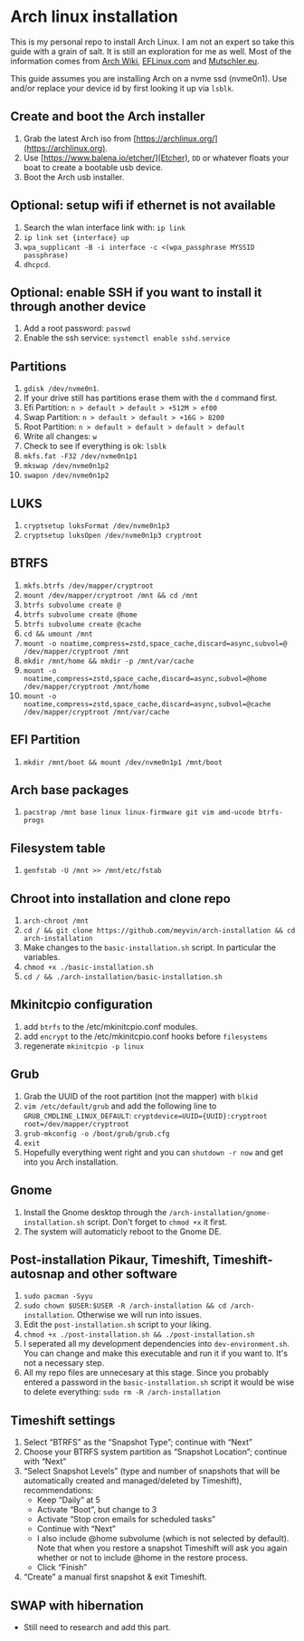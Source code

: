 # Arch linux installation
This is my personal repo to install Arch Linux. I am not an expert so take this guide with a grain of salt. It is still an exploration for me as well. Most of the information comes from [Arch Wiki](https://wiki.archlinux.org/), [EFLinux.com](https://eflinux.com/) and [Mutschler.eu](https://mutschler.eu/).

This guide assumes you are installing Arch on a nvme ssd (nvme0n1). Use and/or replace your device id by first looking it up via `lsblk`.

## Create and boot the Arch installer
1. Grab the latest Arch iso from [https://archlinux.org/](https://archlinux.org).
2. Use [https://www.balena.io/etcher/](Etcher), `DD` or whatever floats your boat to create a bootable usb device.
3. Boot the Arch usb installer.

## Optional: setup wifi if ethernet is not available
1. Search the wlan interface link with: `ip link`
2. `ip link set {interface} up`
3. `wpa_supplicant -B -i interface -c <(wpa_passphrase MYSSID passphrase)`
4. `dhcpcd`.

## Optional: enable SSH if you want to install it through another device
1. Add a root password: `passwd`
2. Enable the ssh service: `systemctl enable sshd.service`

## Partitions
1. `gdisk /dev/nvme0n1`.
2. If your drive still has partitions erase them with the `d` command first.
3. Efi Partition: `n > default > default > +512M > ef00`
4. Swap Partition: `n > default > default > +16G > 8200`
5. Root Partition: `n > default > default > default > default`
6. Write all changes: `w`
7. Check to see if everything is ok: `lsblk`
8. `mkfs.fat -F32 /dev/nvme0n1p1`
9. `mkswap /dev/nvme0n1p2`
10. `swapon /dev/nvme0n1p2`

## LUKS
1. `cryptsetup luksFormat /dev/nvme0n1p3`
2. `cryptsetup luksOpen /dev/nvme0n1p3 cryptroot`

## BTRFS
1. `mkfs.btrfs /dev/mapper/cryptroot`
2. `mount /dev/mapper/cryptroot /mnt && cd /mnt`
3. `btrfs subvolume create @`
4. `btrfs subvolume create @home`
5. `btrfs subvolume create @cache`
6. `cd && umount /mnt`
7. `mount -o noatime,compress=zstd,space_cache,discard=async,subvol=@ /dev/mapper/cryptroot /mnt`
8. `mkdir /mnt/home && mkdir -p /mnt/var/cache`
9. `mount -o noatime,compress=zstd,space_cache,discard=async,subvol=@home /dev/mapper/cryptroot /mnt/home`
10. `mount -o noatime,compress=zstd,space_cache,discard=async,subvol=@cache /dev/mapper/cryptroot /mnt/var/cache`

## EFI Partition
1. `mkdir /mnt/boot && mount /dev/nvme0n1p1 /mnt/boot`

## Arch base packages
1. `pacstrap /mnt base linux linux-firmware git vim amd-ucode btrfs-progs`

## Filesystem table
1. `genfstab -U /mnt >> /mnt/etc/fstab`

## Chroot into installation and clone repo
1. `arch-chroot /mnt`
2. `cd / && git clone https://github.com/meyvin/arch-installation && cd arch-installation`
3. Make changes to the `basic-installation.sh` script. In particular the variables.
4. `chmod +x ./basic-installation.sh`
5. `cd / && ./arch-installation/basic-installation.sh`

## Mkinitcpio configuration
1. add `btrfs` to the /etc/mkinitcpio.conf modules.
2. add `encrypt` to the /etc/mkinitcpio.conf hooks before `filesystems`
3. regenerate `mkinitcpio -p linux`

## Grub
1. Grab the UUID of the root partition (not the mapper) with `blkid`
2. `vim /etc/default/grub` and add the following line to `GRUB_CMDLINE_LINUX_DEFAULT`: `cryptdevice=UUID={UUID}:cryptroot root=/dev/mapper/cryptroot`
3. `grub-mkconfig -o /boot/grub/grub.cfg`
4. `exit`
5. Hopefully everything went right and you can `shutdown -r now` and get into you Arch installation.

## Gnome
1. Install the Gnome desktop through the `/arch-installation/gnome-installation.sh` script. Don't forget to `chmod +x` it first.
2. The system will automaticly reboot to the Gnome DE.

## Post-installation Pikaur, Timeshift, Timeshift-autosnap and other software
1. `sudo pacman -Syyu`
2. `sudo chown $USER:$USER -R /arch-installation && cd /arch-installation`. Otherwise we will run into issues.
3. Edit the `post-installation.sh` script to your liking.
4. `chmod +x ./post-installation.sh && ./post-installation.sh`
5. I seperated all my development dependencies into `dev-environment.sh`. You can change and make this executable and run it if you want to. It's not a necessary step.
6. All my repo files are unnecesary at this stage. Since you probably entered a password in the `basic-installation.sh` script it would be wise to delete everything: `sudo rm -R /arch-installation`

## Timeshift settings
1. Select “BTRFS” as the “Snapshot Type”; continue with “Next”
2. Choose your BTRFS system partition as “Snapshot Location”; continue with “Next”
3. “Select Snapshot Levels” (type and number of snapshots that will be automatically created and managed/deleted by Timeshift), recommendations:
    - Keep “Daily” at 5
    - Activate “Boot”, but change to 3
    - Activate “Stop cron emails for scheduled tasks”
    - Continue with “Next”
    - I also include @home subvolume (which is not selected by default). Note that when you restore a snapshot Timeshift will ask you again whether or not to include @home in the restore process.
    - Click “Finish”
4. “Create” a manual first snapshot & exit Timeshift.

## SWAP with hibernation
- Still need to research and add this part.
